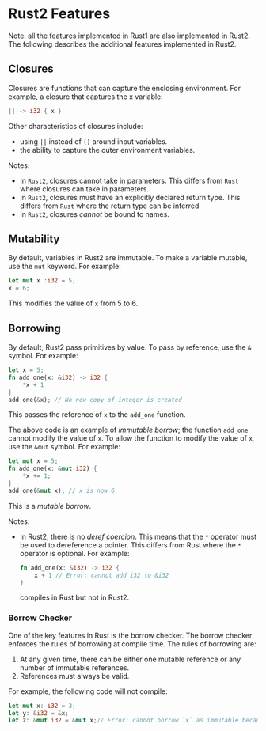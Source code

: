 # Rust2 Features

Note: all the features implemented in Rust1 are also implemented in Rust2. The following describes the additional features implemented in Rust2.

## Closures

Closures are functions that can capture the enclosing environment. For example, a closure that captures the x variable:

```rust
|| -> i32 { x }
```

Other characteristics of closures include:

- using `||` instead of `()` around input variables.
- the ability to capture the outer environment variables.

Notes:

- In `Rust2`, closures cannot take in parameters. This differs from `Rust` where closures can take in parameters.
- In `Rust2`, closures must have an explicitly declared return type. This differs from `Rust` where the return type can be inferred.
- In `Rust2`, closures _cannot_ be bound to names.

## Mutability

By default, variables in Rust2 are immutable. To make a variable mutable, use the `mut` keyword. For example:

```rust
let mut x :i32 = 5;
x = 6;
```

This modifies the value of `x` from 5 to 6.

## Borrowing

By default, Rust2 pass primitives by value. To pass by reference, use the `&` symbol. For example:

```rust
let x = 5;
fn add_one(x: &i32) -> i32 {
    *x + 1
}
add_one(&x); // No new copy of integer is created
```

This passes the reference of `x` to the `add_one` function.

The above code is an example of _immutable borrow_; the function `add_one` cannot modify the value of `x`. To allow the function to modify the value of `x`, use the `&mut` symbol. For example:

```rust
let mut x = 5;
fn add_one(x: &mut i32) {
    *x += 1;
}
add_one(&mut x); // x is now 6
```

This is a _mutable borrow_.

Notes:

- In Rust2, there is no _deref coercion_. This means that the `*` operator must be used to dereference a pointer. This differs from Rust where the `*` operator is optional. For example:

    ```rust
    fn add_one(x: &i32) -> i32 {
        x + 1 // Error: cannot add i32 to &i32
    }
    ```

    compiles in Rust but not in Rust2.

### Borrow Checker

One of the key features in Rust is the borrow checker. The borrow checker enforces the rules of borrowing at compile time. The rules of borrowing are:

1. At any given time, there can be either one mutable reference or any number of immutable references.
2. References must always be valid.

 For example, the following code will not compile:

```rust
let mut x: i32 = 3;
let y: &i32 = &x;
let z: &mut i32 = &mut x;// Error: cannot borrow `x` as immutable because it is also borrowed as mutable
```
